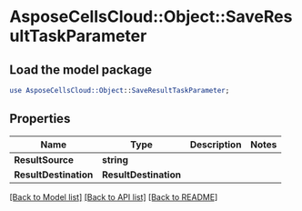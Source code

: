 # AsposeCellsCloud::Object::SaveResultTaskParameter 

## Load the model package
```perl
use AsposeCellsCloud::Object::SaveResultTaskParameter;
```

## Properties
Name | Type | Description | Notes
------------ | ------------- | ------------- | -------------
**ResultSource** | **string** |  |
**ResultDestination** | **ResultDestination** |  |  

[[Back to Model list]](../README.md#documentation-for-models) [[Back to API list]](../README.md#documentation-for-api-endpoints) [[Back to README]](../README.md)

